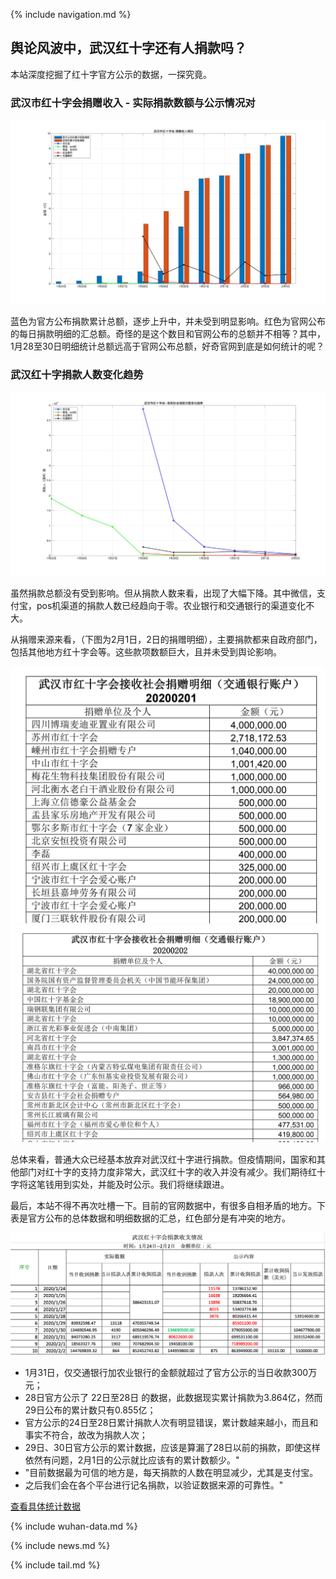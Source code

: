 
{% include navigation.md %}

<!-- [给湖北监工](./) -->

## 舆论风波中，武汉红十字还有人捐款吗？
本站深度挖掘了红十字官方公示的数据，一探究竟。

### 武汉市红十字会捐赠收入 - 实际捐款数额与公示情况对

<!-- ![](data/wh_sr_redcross2_2.jpg) -->

![](https://github.com/azurini/data_public/blob/master/武汉红十字会--实际捐款数额与公示情况对比.jpg?raw=true)

蓝色为官方公布捐款累计总额，逐步上升中，并未受到明显影响。红色为官网公布的每日捐款明细的汇总额。奇怪的是这个数目和官网公布的总额并不相等？其中，1月28至30日明细统计总额远高于官网公布总额，好奇官网到底是如何统计的呢？



### 武汉红十字捐款人数变化趋势

![](data/wh_rsqs_redcross2_2.jpg)

虽然捐款总额没有受到影响。但从捐款人数来看，出现了大幅下降。其中微信，支付宝，pos机渠道的捐款人数已经趋向于零。农业银行和交通银行的渠道变化不大。

从捐赠来源来看，（下图为2月1日，2日的捐赠明细），主要捐款都来自政府部门，包括其他地方红十字会等。这些款项数额巨大，且并未受到舆论影响。

![](data/wuhan20200201.png)
![](data/wuhan20200202.png)

总体来看，普通大众已经基本放弃对武汉红十字进行捐款。但疫情期间，国家和其他部门对红十字的支持力度非常大，武汉红十字的收入并没有减少。我们期待红十字将这笔钱用到实处，并能及时公示。我们将继续跟进。

最后，本站不得不再次吐槽一下。目前的官网数据中，有很多自相矛盾的地方。下表是官方公布的总体数据和明细数据的汇总，红色部分是有冲突的地方。

![](./data/wuhan-donation-summary.png)


* 1月31日，仅交通银行加农业银行的金额就超过了官方公示的当日收款300万元；
* 28日官方公示了  22日至28日 的数据，此数据现实累计捐款为3.864亿，然而29日公布的累计数只有0.855亿；
* 官方公示的24日至28日累计捐款人次有明显错误，累计数越来越小，而且和事实不符合，故改为捐款人次；
* 29日、30日官方公示的累计数据，应该是算漏了28日以前的捐款，即使这样依然有问题，2月1日的公示就比应该有的累计数额少。"	
* "目前数据最为可信的地方是，每天捐款的人数在明显减少，尤其是支付宝。
* 之后我们会在各个平台进行记名捐款，以验证数据来源的可靠性。"	

[查看具体统计数据](raw_data/summary/武汉红十字会捐款收支情况2.xlsx)

<!-- outdated first data from weilei

### 武汉市红十字会官网统计每日捐赠总额

{% include wuhan-donation.md %}

注： 空白部分数据官网未统计
-->

{% include wuhan-data.md %}


{% include news.md %}

{% include tail.md %}
